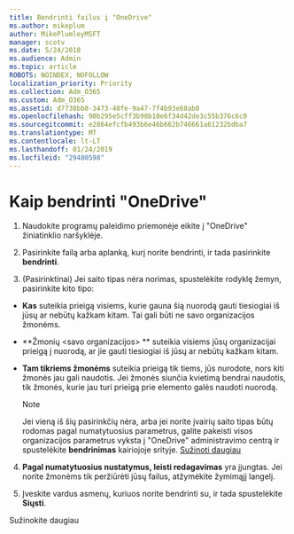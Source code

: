```yaml
---
title: Bendrinti failus į "OneDrive"
ms.author: mikeplum
author: MikePlumleyMSFT
manager: scotv
ms.date: 5/24/2018
ms.audience: Admin
ms.topic: article
ROBOTS: NOINDEX, NOFOLLOW
localization_priority: Priority
ms.collection: Adm_O365
ms.custom: Adm_O365
ms.assetid: d7738bb8-3473-40fe-9a47-7f4b93e68ab8
ms.openlocfilehash: 90b295e5cff3b98b18e6f34d42de3c55b376c6c0
ms.sourcegitcommit: e2864efcfb493b6e46b662b746661a61232bdba7
ms.translationtype: MT
ms.contentlocale: lt-LT
ms.lasthandoff: 01/24/2019
ms.locfileid: "29480598"
---
```

# <a name="how-to-share-in-onedrive"></a>Kaip bendrinti "OneDrive"

1. Naudokite programų paleidimo priemonėje eikite į "OneDrive" žiniatinklio naršyklėje. 
    
2. Pasirinkite failą arba aplanką, kurį norite bendrinti, ir tada pasirinkite **bendrinti**.
    
3. (Pasirinktinai) Jei saito tipas nėra norimas, spustelėkite rodyklę žemyn, pasirinkite kito tipo:
    
  - **Kas** suteikia prieigą visiems, kurie gauna šią nuorodą gauti tiesiogiai iš jūsų ar nebūtų kažkam kitam. Tai gali būti ne savo organizacijos žmonėms. 
    
  - **Žmonių \<savo organizacijos\> ** suteikia visiems jūsų organizacijai prieigą į nuorodą, ar jie gauti tiesiogiai iš jūsų ar nebūtų kažkam kitam. 
    
  - **Tam tikriems žmonėms** suteikia prieigą tik tiems, jūs nurodote, nors kiti žmonės jau gali naudotis. Jei žmonės siunčia kvietimą bendrai naudotis, tik žmonės, kurie jau turi prieigą prie elemento galės naudoti nuorodą. 
    
    > [!NOTE]
    > Jei vieną iš šių pasirinkčių nėra, arba jei norite įvairių saito tipas būtų rodomas pagal numatytuosius parametrus, galite pakeisti visos organizacijos parametrus vyksta į "OneDrive" administravimo centrą ir spustelėkite **bendrinimas** kairiojoje srityje. [Sužinoti daugiau](https://go.microsoft.com/fwlink/?linkid=871961)
  
4. **Pagal numatytuosius nustatymus, leisti redagavimas** yra įjungtas. Jei norite žmonėms tik peržiūrėti jūsų failus, atžymėkite žymimąjį langelį. 
    
5. Įveskite vardus asmenų, kuriuos norite bendrinti su, ir tada spustelėkite **Siųsti**.
    
Sužinokite daugiau
  

